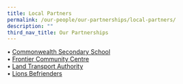 ```yaml
---
title: Local Partners
permalink: /our-people/our-partnerships/local-partners/
description: ""
third_nav_title: Our Partnerships
---
```

•	[Commonwealth Secondary School](/commonwealth-secondary-school/)<br>
•	[Frontier Community Centre](/frontier-community-centre/)<br>
•	[Land Transport Authority](/land-transport-authority/)<br>
•	[Lions Befrienders](/lions-befrienders/)